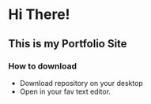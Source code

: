 # Hi There!
## This is my Portfolio Site

### How to download

- Download repository on your desktop
- Open in your fav text editor.
